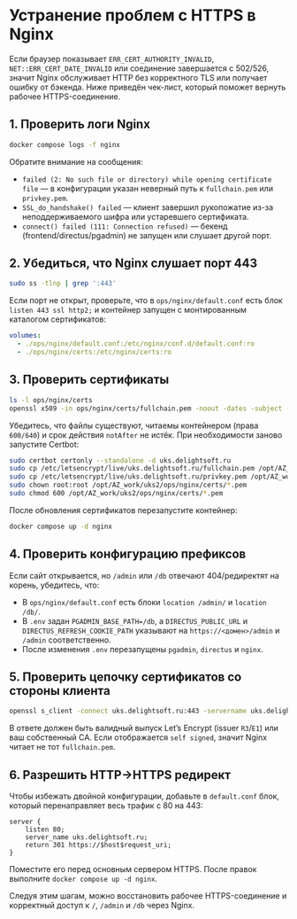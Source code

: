 # Устранение проблем с HTTPS в Nginx

Если браузер показывает `ERR_CERT_AUTHORITY_INVALID`, `NET::ERR_CERT_DATE_INVALID` или соединение завершается с 502/526, значит Nginx обслуживает HTTP без корректного TLS или получает ошибку от бэкенда. Ниже приведён чек-лист, который поможет вернуть рабочее HTTPS-соединение.

## 1. Проверить логи Nginx

```bash
docker compose logs -f nginx
```

Обратите внимание на сообщения:
- `failed (2: No such file or directory) while opening certificate file` — в конфигурации указан неверный путь к `fullchain.pem` или `privkey.pem`.
- `SSL_do_handshake() failed` — клиент завершил рукопожатие из-за неподдерживаемого шифра или устаревшего сертификата.
- `connect() failed (111: Connection refused)` — бекенд (frontend/directus/pgadmin) не запущен или слушает другой порт.

## 2. Убедиться, что Nginx слушает порт 443

```bash
sudo ss -tlnp | grep ':443'
```

Если порт не открыт, проверьте, что в `ops/nginx/default.conf` есть блок `listen 443 ssl http2;` и контейнер запущен с монтированным каталогом сертификатов:
```yaml
volumes:
  - ./ops/nginx/default.conf:/etc/nginx/conf.d/default.conf:ro
  - ./ops/nginx/certs:/etc/nginx/certs:ro
```

## 3. Проверить сертификаты

```bash
ls -l ops/nginx/certs
openssl x509 -in ops/nginx/certs/fullchain.pem -noout -dates -subject -issuer
```

Убедитесь, что файлы существуют, читаемы контейнером (права `600/640`) и срок действия `notAfter` не истёк. При необходимости заново запустите Certbot:
```bash
sudo certbot certonly --standalone -d uks.delightsoft.ru
sudo cp /etc/letsencrypt/live/uks.delightsoft.ru/fullchain.pem /opt/AZ_work/uks2/ops/nginx/certs/
sudo cp /etc/letsencrypt/live/uks.delightsoft.ru/privkey.pem /opt/AZ_work/uks2/ops/nginx/certs/
sudo chown root:root /opt/AZ_work/uks2/ops/nginx/certs/*.pem
sudo chmod 600 /opt/AZ_work/uks2/ops/nginx/certs/*.pem
```

После обновления сертификатов перезапустите контейнер:
```bash
docker compose up -d nginx
```

## 4. Проверить конфигурацию префиксов

Если сайт открывается, но `/admin` или `/db` отвечают 404/редиректят на корень, убедитесь, что:
- В `ops/nginx/default.conf` есть блоки `location /admin/` и `location /db/`.
- В `.env` задан `PGADMIN_BASE_PATH=/db`, а `DIRECTUS_PUBLIC_URL` и `DIRECTUS_REFRESH_COOKIE_PATH` указывают на `https://<домен>/admin` и `/admin` соответственно.
- После изменения `.env` перезапущены `pgadmin`, `directus` и `nginx`.

## 5. Проверить цепочку сертификатов со стороны клиента

```bash
openssl s_client -connect uks.delightsoft.ru:443 -servername uks.delightsoft.ru -showcerts | openssl x509 -noout -issuer -subject -enddate
```

В ответе должен быть валидный выпуск Let’s Encrypt (issuer `R3`/`E1`) или ваш собственный CA. Если отображается `self signed`, значит Nginx читает не тот `fullchain.pem`.

## 6. Разрешить HTTP→HTTPS редирект

Чтобы избежать двойной конфигурации, добавьте в `default.conf` блок, который перенаправляет весь трафик с 80 на 443:
```nginx
server {
    listen 80;
    server_name uks.delightsoft.ru;
    return 301 https://$host$request_uri;
}
```

Поместите его перед основным сервером HTTPS. После правок выполните `docker compose up -d nginx`.

Следуя этим шагам, можно восстановить рабочее HTTPS-соединение и корректный доступ к `/`, `/admin` и `/db` через Nginx.
